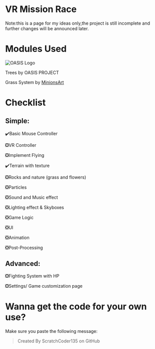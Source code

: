 # VR Mission Race

Note:this is a page for my ideas only,the project is still incomplete and further changes will be announced later.

# Modules Used


![OASIS Logo](https://i.postimg.cc/v8kXP5wd/OASIS.png)

Trees by OASIS PROJECT

Grass System by [MinionsArt](https://www.youtube.com/@MinionsArt)

# Checklist

## Simple:

✔️Basic Mouse Controller

❎VR Controller

❎Implement Flying

✔️Terrain with texture

❎Rocks and nature (grass and flowers)

❎Particles

❎Sound and Music effect

❎Lighting effect & Skyboxes

❎Game Logic

❎UI

❎Animation

❎Post-Processing



## Advanced:

❎Fighting System with HP

❎Settings/ Game customization page


# Wanna get the code for your own use?

Make sure you paste the following message:

> Created By ScratchCoder135 on GitHub

